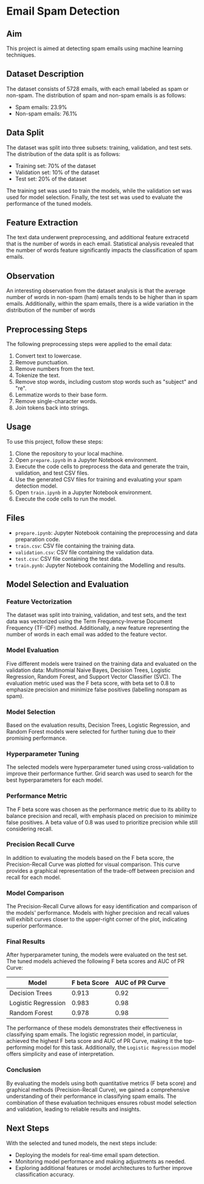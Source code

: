 # Email Spam Detection

## Aim

This project is aimed at detecting spam emails using machine learning techniques.

## Dataset Description

The dataset consists of 5728 emails, with each email labeled as spam or non-spam. The distribution of spam and non-spam emails is as follows:

- Spam emails: 23.9%
- Non-spam emails: 76.1%

## Data Split

The dataset was split into three subsets: training, validation, and test sets. The distribution of the data split is as follows:

- Training set: 70% of the dataset
- Validation set: 10% of the dataset
- Test set: 20% of the dataset

The training set was used to train the models, while the validation set was used for model selection. Finally, the test set was used to evaluate the performance of the tuned models.

## Feature Extraction

The text data underwent preprocessing, and additional feature extracetd that is the number of words in each email. Statistical analysis revealed that the number of words feature significantly impacts the classification of spam emails.

## Observation

An interesting observation from the dataset analysis is that the average number of words in non-spam (ham) emails tends to be higher than in spam emails. Additionally, within the spam emails, there is a wide variation in the distribution of the number of words

## Preprocessing Steps

The following preprocessing steps were applied to the email data:

1. Convert text to lowercase.
2. Remove punctuation.
3. Remove numbers from the text.
4. Tokenize the text.
5. Remove stop words, including custom stop words such as "subject" and "re".
6. Lemmatize words to their base form.
7. Remove single-character words.
8. Join tokens back into strings.

## Usage

To use this project, follow these steps:

1. Clone the repository to your local machine.
2. Open `prepare.ipynb` in a Jupyter Notebook environment.
3. Execute the code cells to preprocess the data and generate the train, validation, and test CSV files.
4. Use the generated CSV files for training and evaluating your spam detection model.
5. Open `train.ipynb` in a Jupyter Notebook environment.
6. Execute the code cells to run the model.
   

## Files

- `prepare.ipynb`: Jupyter Notebook containing the preprocessing and data preparation code.
- `train.csv`: CSV file containing the training data.
- `validation.csv`: CSV file containing the validation data.
- `test.csv`: CSV file containing the test data.
- `train.pynb`: Jupyter Notebook containing the Modelling and results.
  

## Model Selection and Evaluation

### Feature Vectorization

The dataset was split into training, validation, and test sets, and the text data was vectorized using the Term Frequency-Inverse Document Frequency (TF-IDF) method. Additionally, a new feature representing the number of words in each email was added to the feature vector.

### Model Evaluation

Five different models were trained on the training data and evaluated on the validation data: Multinomial Naive Bayes, Decision Trees, Logistic Regression, Random Forest, and Support Vector Classifier (SVC). The evaluation metric used was the F beta score, with beta set to 0.8 to emphasize precision and minimize false positives (labelling nonspam as spam).

### Model Selection

Based on the evaluation results, Decision Trees, Logistic Regression, and Random Forest models were selected for further tuning due to their promising performance.

### Hyperparameter Tuning

The selected models were hyperparameter tuned using cross-validation to improve their performance further. Grid search was used to search for the best hyperparameters for each model.

### Performance Metric

The F beta score was chosen as the performance metric due to its ability to balance precision and recall, with emphasis placed on precision to minimize false positives. A beta value of 0.8 was used to prioritize precision while still considering recall.

### Precision Recall Curve

In addition to evaluating the models based on the F beta score, the Precision-Recall Curve was plotted for visual comparison. This curve provides a graphical representation of the trade-off between precision and recall for each model.

### Model Comparison

The Precision-Recall Curve allows for easy identification and comparison of the models' performance. Models with higher precision and recall values will exhibit curves closer to the upper-right corner of the plot, indicating superior performance.

### Final Results

After hyperparameter tuning, the models were evaluated on the test set. The tuned models achieved the following F beta scores and AUC of PR Curve:

| Model               | F beta Score | AUC of PR Curve |
|---------------------|--------------|-----------------|
| Decision Trees      |    0.913     |     0.92        |
| Logistic Regression |    0.983     |     0.98        |
| Random Forest       |    0.978     |     0.98        |

The performance of these models demonstrates their effectiveness in classifying spam emails. The logistic regression model, in particular, achieved the highest F beta score and AUC of PR Curve, making it the top-performing model for this task. Additionally, the `Logistic Regression` model offers simplicity and ease of interpretation.


### Conclusion

By evaluating the models using both quantitative metrics (F beta score) and graphical methods (Precision-Recall Curve), we gained a comprehensive understanding of their performance in classifying spam emails. The combination of these evaluation techniques ensures robust model selection and validation, leading to reliable results and insights.

## Next Steps

With the selected and tuned models, the next steps include:

- Deploying the models for real-time email spam detection.
- Monitoring model performance and making adjustments as needed.
- Exploring additional features or model architectures to further improve classification accuracy.

